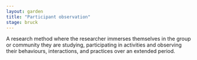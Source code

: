```yaml
---  
layout: garden
title: "Participant observation"
stage: bruck
---
```


A research method where the researcher immerses themselves in the group or community they are studying, participating in activities and observing their behaviours, interactions, and practices over an extended period.